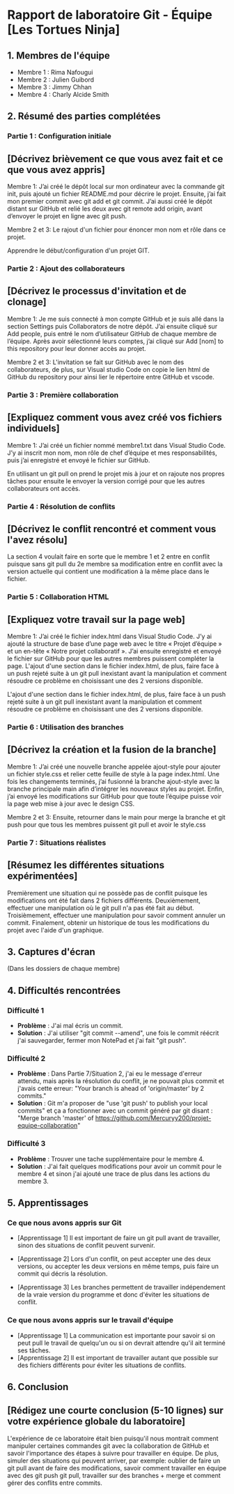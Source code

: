 # Rapport de laboratoire Git - Équipe [Les Tortues Ninja]

## 1. Membres de l'équipe

- Membre 1 : Rima Nafougui
- Membre 2 : Julien Guibord
- Membre 3 : Jimmy Chhan
- Membre 4 : Charly Alcide Smith

## 2. Résumé des parties complétées

### Partie 1 : Configuration initiale

## [Décrivez brièvement ce que vous avez fait et ce que vous avez appris]

Membre 1: J’ai créé le dépôt local sur mon ordinateur avec la commande git init, puis ajouté un fichier README.md pour décrire le projet. Ensuite, j’ai fait mon premier commit avec git add et git commit. J’ai aussi créé le dépôt distant sur GitHub et relié les deux avec git remote add origin, avant d’envoyer le projet en ligne avec git push.

Membre 2 et 3: Le rajout d'un fichier pour énoncer mon nom et rôle dans ce projet.

Apprendre le début/configuration d'un projet GIT.

### Partie 2 : Ajout des collaborateurs

## [Décrivez le processus d'invitation et de clonage]
Membre 1: Je me suis connecté à mon compte GitHub et je suis allé dans la section Settings puis Collaborators de notre dépôt. J’ai ensuite cliqué sur Add people, puis entré le nom d’utilisateur GitHub de chaque membre de l’équipe. Après avoir sélectionné leurs comptes, j’ai cliqué sur Add [nom] to this repository pour leur donner accès au projet.

Membre 2 et 3: L'invitation se fait sur GitHub avec le nom des collaborateurs, de plus, sur Visual studio Code on copie
le lien html de GitHub du repository pour ainsi lier le répertoire entre GitHub et vscode.

### Partie 3 : Première collaboration

## [Expliquez comment vous avez créé vos fichiers individuels]
Membre 1: J’ai créé un fichier nommé membre1.txt dans Visual Studio Code. J’y ai inscrit mon nom, mon rôle de chef d’équipe et mes responsabilités, puis j’ai enregistré et envoyé le fichier sur GitHub.

En utilisant un git pull on prend le projet mis à jour et on rajoute nos propres
tâches pour ensuite le envoyer la version corrigé pour que les autres collaborateurs ont accès.

### Partie 4 : Résolution de conflits

## [Décrivez le conflit rencontré et comment vous l'avez résolu]

La section 4 voulait faire en sorte que le membre 1 et 2 entre en conflit
puisque sans git pull du 2e membre sa modification entre en conflit avec la version
actuelle qui contient une modification à la même place dans le fichier.

### Partie 5 : Collaboration HTML

## [Expliquez votre travail sur la page web]
Membre 1: J’ai créé le fichier index.html dans Visual Studio Code. J’y ai ajouté la structure de base d’une page web avec le titre « Projet d’équipe » et un en-tête « Notre projet collaboratif ». J’ai ensuite enregistré et envoyé le fichier sur GitHub pour que les autres membres puissent compléter la page. L'ajout d'une section dans le fichier index.html, de plus, faire face à un push rejeté suite à un git pull inexistant avant la manipulation
et comment résoudre ce problème en choisissant une des 2 versions disponible.


L'ajout d'une section dans le fichier index.html, de plus, faire face
à un push rejeté suite à un git pull inexistant avant la manipulation
et comment résoudre ce problème en choisissant une des 2 versions disponible.

### Partie 6 : Utilisation des branches

## [Décrivez la création et la fusion de la branche]
Membre 1: J’ai créé une nouvelle branche appelée ajout-style pour ajouter un fichier style.css et relier cette feuille de style à la page index.html. Une fois les changements terminés, j’ai fusionné la branche ajout-style avec la branche principale main afin d’intégrer les nouveaux styles au projet. Enfin, j’ai envoyé les modifications sur GitHub pour que toute l’équipe puisse voir la page web mise à jour avec le design CSS.

Membre 2 et 3: Ensuite, retourner dans le main pour merge la branche et git
push pour que tous les membres puissent git pull et avoir le style.css

### Partie 7 : Situations réalistes

## [Résumez les différentes situations expérimentées]

Premièrement une situation qui ne possède pas de conflit puisque
les modifications ont été fait dans 2 fichiers différents.
Deuxièmement, effectuer une manipulation où le git pull n'a pas été
fait au début. Troisièmement, effectuer une manipulation pour savoir
comment annuler un commit. Finalement, obtenir un historique de tous les
modifications du projet avec l'aide d'un graphique.

## 3. Captures d'écran

(Dans les dossiers de chaque membre)

## 4. Difficultés rencontrées

### Difficulté 1

- **Problème** : J'ai mal écris un commit.
- **Solution** : J'ai utiliser "git commit --amend", une fois
le commit réécrit j'ai sauvegarder, fermer mon NotePad et j'ai fait "git push".

### Difficulté 2

- **Problème** : Dans Partie 7/Situation 2, j'ai eu le message d'erreur attendu,
  mais après la résolution du conflit, je ne pouvait plus commit et j'avais cette erreur:
  "Your branch is ahead of 'origin/master' by 2 commits."
- **Solution** : Git m'a proposer de "use 'git push' to publish your local commits"
  et ça a fonctionner avec un commit généré par git disant :
  "Merge branch 'master' of https://github.com/Mercuryy200/projet-equipe-collaboration"

### Difficulté 3

- **Problème** : Trouver une tache supplémentaire pour le membre 4.
- **Solution** : J'ai fait quelques modifications pour avoir un commit pour le membre 4
  et sinon j'ai ajouté une trace de plus dans les actions du membre 3.

## 5. Apprentissages

### Ce que nous avons appris sur Git

- [Apprentissage 1]
  Il est important de faire un git pull avant de travailler,
  sinon des situations de conflit peuvent survenir.

- [Apprentissage 2]
  Lors d'un conflit, on peut accepter une des deux versions,
  ou accepter les deux versions en même temps, puis faire un
  commit qui décris la résolution.

- [Apprentissage 3]
  Les branches permettent de travailler indépendement de la
  vraie version du programme et donc d'éviter les situations
  de conflit.

### Ce que nous avons appris sur le travail d'équipe

- [Apprentissage 1]
  La communication est importante pour savoir si on peut pull
  le travail de quelqu'un ou si on devrait attendre qu'il ait
  terminé ses tâches.
- [Apprentissage 2]
  Il est important de travailler autant que possible sur des
  fichiers différents pour éviter les situations de conflits.

## 6. Conclusion

## [Rédigez une courte conclusion (5-10 lignes) sur votre expérience globale du laboratoire]

L'expérience de ce laboratoire était bien puisqu'il nous montrait comment manipuler certaines
commandes git avec la collaboration de GitHub et savoir l'importance des étapes à suivre pour
travailler en équipe. De plus, simuler des situations qui peuvent arriver, par exemple: oublier
de faire un git pull avant de faire des modifications, savoir comment travailler en équipe
avec des git push git pull, travailler sur des branches + merge et comment gérer des conflits
entre commits.
